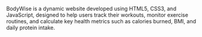 BodyWise is a dynamic website developed using HTML5, CSS3, and JavaScript, designed to help users track their workouts, monitor exercise routines, and calculate key health metrics such as calories burned, BMI, and daily protein intake.
